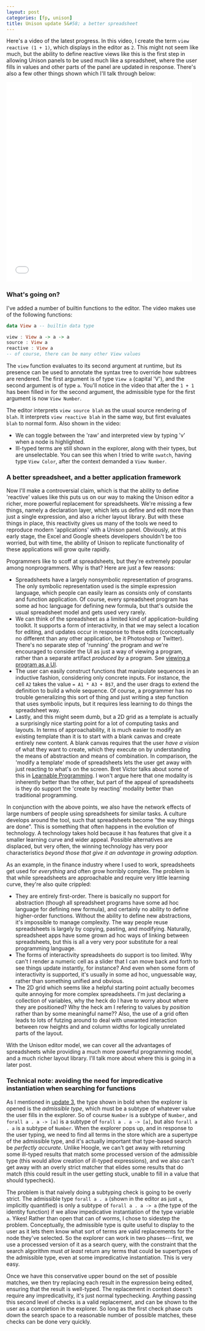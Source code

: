 ```yaml
---
layout: post
categories: [fp, unison]
title: Unison update 5&#58; a better spreadsheet
---
```


Here's a video of the latest progress. In this video, I create the term `view reactive (1 + 1)`, which displays in the editor as `2`. This might not seem like much, but the ability to define reactive views like this is the first step in allowing Unison panels to be used much like a spreadsheet, where the user fills in values and other parts of the panel are updated in response. There's also a few other things shown which I'll talk through below:

<iframe src="/unison/unison-update5-movie.html" width="485" height="520" frameborder="0" webkitallowfullscreen mozallowfullscreen allowfullscreen></iframe>

### What's going on?

I've added a number of builtin functions to the editor. The video makes use of the following functions:

```Haskell
data View a -- builtin data type

view : View a -> a -> a
source : View a
reactive : View a
-- of course, there can be many other View values
```

The `view` function evaluates to its second argument at runtime, but its presence can be used to annotate the syntax tree to override how subtrees are rendered. The first argument is of type `View a` (capital 'V'), and the second argument is of type `a`. You'll notice in the video that after the `1 + 1` has been filled in for the second argument, the admissible type for the first argument is now `View Number`.

The editor interprets `view source blah` as the usual source rendering of `blah`. It interprets `view reactive blah` in the same way, but first evaluates `blah` to normal form. Also shown in the video:

* We can toggle between the 'raw' and interpreted view by typing 'v' when a node is highlighted.
* Ill-typed terms are still shown in the explorer, along with their types, but are unselectable. You can see this when I tried to write `swatch`, having type `View Color`, after the context demanded a `View Number`.

### A better spreadsheet, and a better application framework

Now I'll make a controversial claim, which is that the ability to define 'reactive' values like this puts us on our way to making the Unison editor a richer, more powerful replacement for spreadsheets. We're missing a few things, namely a declaration layer, which lets us define and edit more than just a single expression, and also a richer layout library. But with these things in place, this reactivity gives us many of the tools we need to reproduce modern 'applications' with a Unison panel. Obviously, at this early stage, the Excel and Google sheets developers shouldn't be too worried, but with time, the ability of Unison to replicate functionality of these applications will grow quite rapidly.

<a id="why-spreadsheets"/>Programmers like to scoff at spreadsheets, but they're extremely popular among nonprogrammers. Why is that? Here are just a few reasons:

* Spreadsheets have a largely nonsymbolic representation of programs. The only symbolic representation used is the simple expression language, which people can easily learn as consists only of constants and function application. Of course, every spreadsheet program has some ad hoc language for defining new formula, but that's outside the usual spreadsheet model and gets used very rarely.
* We can think of the spreadsheet as a limited kind of application-building toolkit. It supports a form of interactivity, in that we may select a location for editing, and updates occur in response to these edits (conceptually no different than any other application, be it Photoshop or Twitter). There's no separate step of 'running' the program and we're encouraged to consider the UI as just a way of viewing a program, rather than a separate artifact _produced by_ a program. See [viewing a program as a UI](/2014-11-13/program-as-ui.html).
* The user can easily construct functions that manipulate sequences in an inductive fashion, considering only concrete inputs. For instance, the cell `A2` takes the value `= A1 * A3 + B$7`, and the user drags to extend the definition to build a whole sequence. Of course, a programmer has no trouble generalizing this sort of thing and just writing a step function that uses symbolic inputs, but it requires less learning to do things the spreadsheet way.
* Lastly, and this might seem dumb, but a 2D grid as a template is actually a surprisingly nice starting point for a lot of computing tasks and layouts. In terms of approachability, it is much easier to modify an existing template than it is to start with a blank canvas and create entirely new content. A blank canvas requires that the user _have a vision_ of what they want to create, which they execute on by understanding the means of abstraction and means of combination. In comparison, the 'modify a template' mode of spreadsheets lets the user get away with just reacting to what's on the screen. Bret Victor talks about some of this in [Learnable Programming](http://worrydream.com/LearnableProgramming/). I won't argue here that one modality is inherently better than the other, but part of the appeal of spreadsheets is they do support the 'create by reacting' modality better than traditional programming. 

In conjunction with the above points, we also have the network effects of large numbers of people using spreadsheets for similar tasks. A culture develops around the tool, such that spreadsheets become "the way things are done". This is something that often happens in the evolution of technology. A technology takes hold because it has features that give it a smaller learning curve and wider appeal. Possible alternatives are displaced, but very often, the winning technology has very poor characteristics _beyond those that give it an advantage in growing adoption._

As an example, in the finance industry where I used to work, spreadsheets get used for _everything_ and often grow horribly complex. The problem is that while spreadsheets are approachable and require very little learning curve, they're also quite crippled:

* They are entirely first-order. There is basically no support for abstraction (though all spreadsheet programs have some ad hoc language for defining new formula), and certainly no ability to define higher-order functions. Without the ability to define new abstractions, it's impossible to manage complexity. The way people reuse spreadsheets is largely by copying, pasting, and modifying. Naturally, spreadsheet apps have some grown ad hoc ways of linking between spreadsheets, but this is all a very very poor substitute for a real programming language.
* The forms of interactivity spreadsheets do support is too limited. Why can't I render a numeric cell as a slider that I can move back and forth to see things update instantly, for instance? And even when some form of interactivity is supported, it's usually in some ad hoc, unguessable way, rather than something unified and obvious.
* The 2D grid which seems like a helpful starting point actually becomes quite annoying for more complex spreadsheets. I'm just declaring a collection of variables, why the heck do I have to worry about where they are positioned? Why the heck am I refering to values by _position_ rather than by some meaningful name?? Also, the use of a grid often leads to lots of futzing around to deal with unwanted interaction between row heights and and column widths for logically unrelated parts of the layout.

With the Unison editor model, we can cover all the advantages of spreadsheets while providing a much more powerful programming model, and a much richer layout library. I'll talk more about where this is going in a later post.

### Technical note: avoiding the need for impredicative instantiation when searching for functions

As I mentioned in [update 3](/2015-02-23-unison-update3), the type shown in bold when the explorer is opened is the _admissible type_, which must be a subtype of whatever value the user fills in the explorer. So of course `Number` is a subtype of `Number`, and `forall a . a -> [a]` is a subtype of `forall a . a -> [a]`, but also `forall a . a` is a subtype of `Number`. When the explorer pops up, and in response to the user typing, we need to find all terms in the store which are a supertype of the admissible type, and it's actually important that type-based search be _perfectly accurate_. Unlike Hoogle, we can't get away with returning some ill-typed results that match some processed version of the admissible type (this would allow creation of ill-typed expressions), and we also can't get away with an overly strict matcher that elides some results that do match (this could result in the user getting stuck, unable to fill in a value that should typecheck).

The problem is that naively doing a subtyping check is going to be overly strict. The admissible type `forall a . a` (shown in the editor as just `a`, implicitly quantified) is only a subtype of `forall a . a -> a` (the type of the identity function) if we allow impedicative instantiation of the type variable `a`. Yikes! Rather than open that can of worms, I chose to sidestep the problem. Conceptually, the admissible type is quite useful to display to the user as it lets them know what sort of terms are valid replacements for the node they've selected. So the explorer can work in two phases---first, we use a processed version of it as a search query, with the constraint that the search algorithm must _at least_ return any terms that could be supertypes of the admissible type, even at some impredicative instantiation. This is very easy.

Once we have this conservative upper bound on the set of possible matches, we then try replacing each result in the expression being edited, ensuring that the result is well-typed. The replacement in context doesn't require any impredicativity, it's just normal typechecking. Anything passing this second level of checks is a valid replacement, and can be shown to the user as a completion in the explorer. So long as the first check phase cuts down the search space to a reasonable number of possible matches, these checks can be done very quickly.
